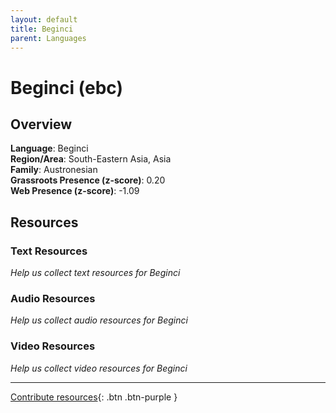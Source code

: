 ```yaml
---
layout: default
title: Beginci
parent: Languages
---
```


# Beginci (ebc)

## Overview

**Language**: Beginci  
**Region/Area**: South-Eastern Asia, Asia  
**Family**: Austronesian  
**Grassroots Presence (z-score)**: 0.20  
**Web Presence (z-score)**: -1.09  

## Resources

### Text Resources
*Help us collect text resources for Beginci*

### Audio Resources
*Help us collect audio resources for Beginci*

### Video Resources
*Help us collect video resources for Beginci*

---

[Contribute resources](https://forms.office.com/e/1SfLJx3u1r){: .btn .btn-purple }
